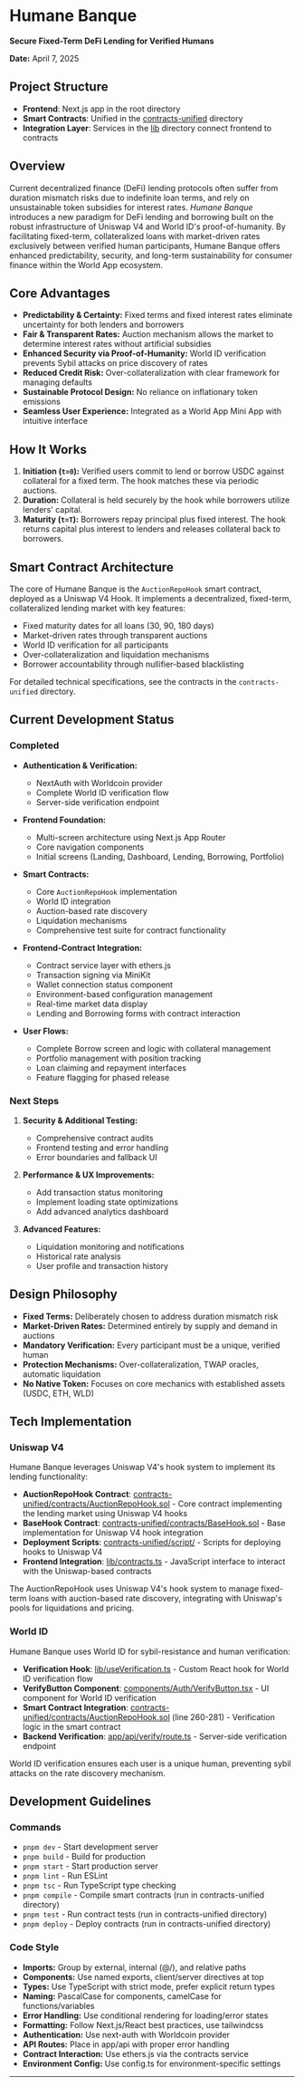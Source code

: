 # Humane Banque
**Secure Fixed-Term DeFi Lending for Verified Humans**

**Date:** April 7, 2025

## Project Structure

- **Frontend**: Next.js app in the root directory
- **Smart Contracts**: Unified in the [contracts-unified](./contracts-unified) directory
- **Integration Layer**: Services in the [lib](./lib) directory connect frontend to contracts

## Overview

Current decentralized finance (DeFi) lending protocols often suffer from duration mismatch risks due to indefinite loan terms, and rely on unsustainable token subsidies for interest rates. 
*Humane Banque* introduces a new paradigm for DeFi lending and borrowing built on the robust infrastructure of Uniswap V4 and World ID's proof-of-humanity. By facilitating fixed-term, collateralized loans with market-driven rates exclusively between verified human participants, Humane Banque offers enhanced predictability, security, and long-term sustainability for consumer finance within the World App ecosystem.

## Core Advantages

- **Predictability & Certainty:** Fixed terms and fixed interest rates eliminate uncertainty for both lenders and borrowers
- **Fair & Transparent Rates:** Auction mechanism allows the market to determine interest rates without artificial subsidies
- **Enhanced Security via Proof-of-Humanity:** World ID verification prevents Sybil attacks on price discovery of rates
- **Reduced Credit Risk:** Over-collateralization with clear framework for managing defaults
- **Sustainable Protocol Design:** No reliance on inflationary token emissions
- **Seamless User Experience:** Integrated as a World App Mini App with intuitive interface

## How It Works

1. **Initiation (`t=0`):** Verified users commit to lend or borrow USDC against collateral for a fixed term. The hook matches these via periodic auctions.
2. **Duration:** Collateral is held securely by the hook while borrowers utilize lenders' capital.
3. **Maturity (`t=T`):** Borrowers repay principal plus fixed interest. The hook returns capital plus interest to lenders and releases collateral back to borrowers.

## Smart Contract Architecture

The core of Humane Banque is the `AuctionRepoHook` smart contract, deployed as a Uniswap V4 Hook. It implements a decentralized, fixed-term, collateralized lending market with key features:

- Fixed maturity dates for all loans (30, 90, 180 days)
- Market-driven rates through transparent auctions
- World ID verification for all participants
- Over-collateralization and liquidation mechanisms
- Borrower accountability through nullifier-based blacklisting

For detailed technical specifications, see the contracts in the `contracts-unified` directory.

## Current Development Status

### Completed

- **Authentication & Verification:**
  - NextAuth with Worldcoin provider
  - Complete World ID verification flow
  - Server-side verification endpoint
  
- **Frontend Foundation:**
  - Multi-screen architecture using Next.js App Router
  - Core navigation components
  - Initial screens (Landing, Dashboard, Lending, Borrowing, Portfolio)
  
- **Smart Contracts:**
  - Core `AuctionRepoHook` implementation
  - World ID integration
  - Auction-based rate discovery
  - Liquidation mechanisms
  - Comprehensive test suite for contract functionality

- **Frontend-Contract Integration:**
  - Contract service layer with ethers.js
  - Transaction signing via MiniKit
  - Wallet connection status component
  - Environment-based configuration management
  - Real-time market data display
  - Lending and Borrowing forms with contract interaction

- **User Flows:**
  - Complete Borrow screen and logic with collateral management
  - Portfolio management with position tracking
  - Loan claiming and repayment interfaces
  - Feature flagging for phased release

### Next Steps

1. **Security & Additional Testing:**
   - Comprehensive contract audits
   - Frontend testing and error handling
   - Error boundaries and fallback UI
   
2. **Performance & UX Improvements:**
   - Add transaction status monitoring
   - Implement loading state optimizations
   - Add advanced analytics dashboard
   
3. **Advanced Features:**
   - Liquidation monitoring and notifications
   - Historical rate analysis
   - User profile and transaction history

## Design Philosophy

- **Fixed Terms:** Deliberately chosen to address duration mismatch risk
- **Market-Driven Rates:** Determined entirely by supply and demand in auctions
- **Mandatory Verification:** Every participant must be a unique, verified human
- **Protection Mechanisms:** Over-collateralization, TWAP oracles, automatic liquidation
- **No Native Token:** Focuses on core mechanics with established assets (USDC, ETH, WLD)

## Tech Implementation

### Uniswap V4

Humane Banque leverages Uniswap V4's hook system to implement its lending functionality:

- **AuctionRepoHook Contract**: [contracts-unified/contracts/AuctionRepoHook.sol](https://github.com/D9J9V/humane-banque/blob/main/contracts-unified/contracts/AuctionRepoHook.sol) - Core contract implementing the lending market using Uniswap V4 hooks
- **BaseHook Contract**: [contracts-unified/contracts/BaseHook.sol](https://github.com/D9J9V/humane-banque/blob/main/contracts-unified/contracts/BaseHook.sol) - Base implementation for Uniswap V4 hook integration
- **Deployment Scripts**: [contracts-unified/script/](https://github.com/D9J9V/humane-banque/blob/main/contracts-unified/script/) - Scripts for deploying hooks to Uniswap V4
- **Frontend Integration**: [lib/contracts.ts](https://github.com/D9J9V/humane-banque/blob/main/lib/contracts.ts) - JavaScript interface to interact with the Uniswap-based contracts

The AuctionRepoHook uses Uniswap V4's hook system to manage fixed-term loans with auction-based rate discovery, integrating with Uniswap's pools for liquidations and pricing.

### World ID

Humane Banque uses World ID for sybil-resistance and human verification:

- **Verification Hook**: [lib/useVerification.ts](https://github.com/D9J9V/humane-banque/blob/main/lib/useVerification.ts) - Custom React hook for World ID verification flow
- **VerifyButton Component**: [components/Auth/VerifyButton.tsx](https://github.com/D9J9V/humane-banque/blob/main/components/Auth/VerifyButton.tsx) - UI component for World ID verification
- **Smart Contract Integration**: [contracts-unified/contracts/AuctionRepoHook.sol](https://github.com/D9J9V/humane-banque/blob/main/contracts-unified/contracts/AuctionRepoHook.sol) (line 260-281) - Verification logic in the smart contract
- **Backend Verification**: [app/api/verify/route.ts](https://github.com/D9J9V/humane-banque/blob/main/app/api/verify/route.ts) - Server-side verification endpoint

World ID verification ensures each user is a unique human, preventing sybil attacks on the rate discovery mechanism.

## Development Guidelines

### Commands
- `pnpm dev` - Start development server
- `pnpm build` - Build for production
- `pnpm start` - Start production server
- `pnpm lint` - Run ESLint
- `pnpm tsc` - Run TypeScript type checking
- `pnpm compile` - Compile smart contracts (run in contracts-unified directory)
- `pnpm test` - Run contract tests (run in contracts-unified directory)
- `pnpm deploy` - Deploy contracts (run in contracts-unified directory)

### Code Style
- **Imports:** Group by external, internal (@/), and relative paths
- **Components:** Use named exports, client/server directives at top
- **Types:** Use TypeScript with strict mode, prefer explicit return types
- **Naming:** PascalCase for components, camelCase for functions/variables
- **Error Handling:** Use conditional rendering for loading/error states
- **Formatting:** Follow Next.js/React best practices, use tailwindcss
- **Authentication:** Use next-auth with Worldcoin provider
- **API Routes:** Place in app/api with proper error handling
- **Contract Interaction:** Use ethers.js via the contracts service
- **Environment Config:** Use config.ts for environment-specific settings
---
